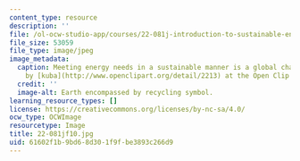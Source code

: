 ```yaml
---
content_type: resource
description: ''
file: /ol-ocw-studio-app/courses/22-081j-introduction-to-sustainable-energy-fall-2010/61602f1b9bd68d301f9fbe3893c266d9_22-081jf10.jpg
file_size: 53059
file_type: image/jpeg
image_metadata:
  caption: Meeting energy needs in a sustainable manner is a global challenge. (Image
    by [kuba](http://www.openclipart.org/detail/2213) at the Open Clip Art Library.)
  credit: ''
  image-alt: Earth encompassed by recycling symbol.
learning_resource_types: []
license: https://creativecommons.org/licenses/by-nc-sa/4.0/
ocw_type: OCWImage
resourcetype: Image
title: 22-081jf10.jpg
uid: 61602f1b-9bd6-8d30-1f9f-be3893c266d9
---
```

